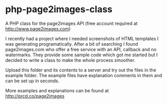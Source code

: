 # php-page2images-class

A PHP class for the page2images API (free account required at http://www.page2images.com)

I recently had a project where I needed screenshots of HTML templates I was generating programatically. After a bit of searching I found page2images.com who offer a free service with an API, callback and no watermarks. They provide some sample code which got me started but I decided to write a class to make the whole process smoother. 

Upload this folder and its contents to a server and try out the files in the example folder. The example files have explanation comments in them and can be set up in seconds.

More examples and explanations can be found at http://prcd.co/page2images
